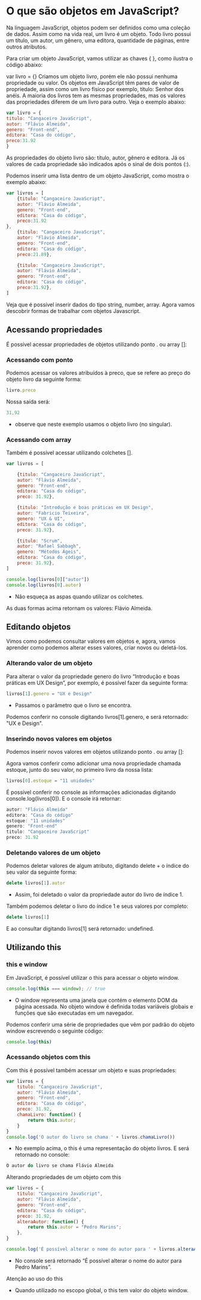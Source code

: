 # O que são objetos em JavaScript?

Na linguagem JavaScript, objetos podem ser definidos como uma coleção de dados. Assim como na vida real, um livro é um objeto. Todo livro possui um título, um autor, um gênero, uma editora, quantidade de páginas, entre outros atributos.

Para criar um objeto JavaScript, vamos utilizar as chaves { }, como ilustra o código abaixo:

var livro = {}
Criamos um objeto livro, porém ele não possui nenhuma propriedade ou valor. Os objetos em JavaScript têm pares de valor de propriedade, assim como um livro físico por exemplo, título: Senhor dos anéis. A maioria dos livros tem as mesmas propriedades, mas os valores das propriedades diferem de um livro para outro. Veja o exemplo abaixo:

```javascript
var livro = { 
titulo: "Cangaceiro JavaScript",  
autor: "Flávio Almeida", 
genero: "Front-end", 
editora: "Casa do código", 
preco:31.92
}
```

As propriedades do objeto livro são: título, autor, gênero e editora. Já os valores de cada propriedade são indicados após o sinal de dois pontos (:).

Podemos inserir uma lista dentro de um objeto JavaScript, como mostra o exemplo abaixo:

```javascript
var livros = [
    {titulo: "Cangaceiro JavaScript",  
    autor: "Flávio Almeida", 
    genero: "Front-end", 
    editora: "Casa do código", 
    preco:31.92
},
    {titulo: "Cangaceiro JavaScript",  
    autor: "Flávio Almeida", 
    genero: "Front-end", 
    editora: "Casa do código", 
    preco:21.89},

    {titulo: "Cangaceiro JavaScript",  
    autor: "Flávio Almeida", 
    genero: "Front-end", 
    editora: "Casa do código", 
    preco:31.92},
]
```

Veja que é possível inserir dados do tipo string, number, array. Agora vamos descobrir formas de trabalhar com objetos Javascript.

## Acessando propriedades

É possível acessar propriedades de objetos utilizando ponto . ou array []:

### Acessando com ponto

Podemos acessar os valores atribuídos à preco, que se refere ao preço do objeto livro da seguinte forma:

```javascript
livro.preco
```

Nossa saída será:

```javascript
31,92
```

- observe que neste exemplo usamos o objeto livro (no singular).

### Acessando com array

Também é possível acessar utilizando colchetes [].

```javascript
var livros = [

    {titulo: "Cangaceiro JavaScript",  
    autor: "Flávio Almeida", 
    genero: "Front-end", 
    editora: "Casa do código", 
    preco: 31.92},

    {titulo: "Introdução e boas práticas em UX Design",  
    autor: "Fabricio Teixeira", 
    genero: "UX & UI", 
    editora: "Casa do código", 
    preco: 31.92},

    {titulo: "Scrum",  
    autor: "Rafael Sabbagh", 
    genero: "Métodos Ágeis", 
    editora: "Casa do código", 
    preco: 31.92},
]

console.log(livros[0]["autor"])
console.log(livros[0].autor)
```

- Não esqueça as aspas quando utilizar os colchetes.

As duas formas acima retornam os valores: Flávio Almeida.

## Editando objetos

Vimos como podemos consultar valores em objetos e, agora, vamos aprender como podemos alterar esses valores, criar novos ou deletá-los.

### Alterando valor de um objeto

Para alterar o valor da propriedade genero do livro “Introdução e boas práticas em UX Design”, por exemplo, é possível fazer da seguinte forma:

```javascript
livros[1].genero = "UX e Design"
```

- Passamos o parâmetro que o livro se encontra.

Podemos conferir no console digitando livros[1].genero, e será retornado: "UX e Design".

### Inserindo novos valores em objetos

Podemos inserir novos valores em objetos utilizando ponto . ou array []:

Agora vamos conferir como adicionar uma nova propriedade chamada estoque, junto do seu valor, no primeiro livro da nossa lista:

```javascript
livros[0].estoque = "11 unidades"
```

É possível conferir no console as informações adicionadas digitando console.log(livros[0]). E o console irá retornar:

```javascript
autor: "Flávio Almeida"
editora: "Casa do código"
estoque: "11 unidades"
genero: "Front-end"
titulo: "Cangaceiro JavaScript"
preco: 31.92
```

### Deletando valores de um objeto

Podemos deletar valores de algum atributo, digitando delete + o índice do seu valor da seguinte forma:

```javascript
delete livros[1].autor
```

- Assim, foi deletado o valor da propriedade autor do livro de índice 1.

Também podemos deletar o livro do índice 1 e seus valores por completo:

```javascript
delete livros[1]
```

E ao consultar digitando livros[1] será retornado: undefined.

## Utilizando this

### this e window

Em JavaScript, é possível utilizar o this para acessar o objeto window.

```javascript
console.log(this === window); // true
```

- O window representa uma janela que contém o elemento DOM da página acessada. No objeto window é definida todas variáveis globais e funções que são executadas em um navegador.

Podemos conferir uma série de propriedades que vêm por padrão do objeto window escrevendo o seguinte código:

```javascript
console.log(this)
```

### Acessando objetos com this

Com this é possível também acessar um objeto e suas propriedades:

```javascript
var livros = {
    titulo: "Cangaceiro JavaScript",  
    autor: "Flávio Almeida", 
    genero: "Front-end", 
    editora: "Casa do código", 
    preco: 31.92,
    chamaLivro: function() {
        return this.autor;
    }
}
console.log('O autor do livro se chama ' + livros.chamaLivro())
```

- No exemplo acima, o this é uma representação do objeto livros. E será retornado no console:

```javascript
O autor do livro se chama Flávio Almeida
```

Alterando propriedades de um objeto com this

```javascript
var livros = {
    titulo: "Cangaceiro JavaScript",  
    autor: "Flávio Almeida", 
    genero: "Front-end", 
    editora: "Casa do código", 
    preco: 31.92,
    alteraAutor: function() {
        return this.autor = "Pedro Marins";
    },
}

console.log('É possível alterar o nome do autor para ' + livros.alteraAutor())
```

- No console será retornado “É possível alterar o nome do autor para Pedro Marins”.

Atenção ao uso do this

- Quando utilizado no escopo global, o this tem valor do objeto window.
